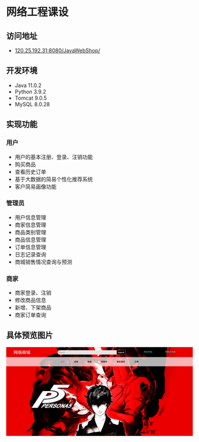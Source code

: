 # 网络工程课设

## 访问地址

* [120.25.192.31:8080/JavaWebShop/](http://120.25.192.31:8080/JavaWebShop/)

## 开发环境

* Java 11.0.2
* Python 3.9.2
* Tomcat 9.0.5
* MySQL 8.0.28

## 实现功能

### 用户

* 用户的基本注册、登录、注销功能
* 购买商品
* 查看历史订单
* 基于大数据的简易个性化推荐系统
* 客户简易画像功能

### 管理员

* 用户信息管理
* 商家信息管理
* 商品类别管理
* 商品信息管理
* 订单信息管理
* 日志记录查询
* 商城销售情况查询与预测


### 商家

* 商家登录、注销
* 修改商品信息
* 新增、下架商品
* 商家订单查询



## 具体预览图片


![1](https://github.com/xixi1092301334/javaweb/blob/master/show/1.png)
